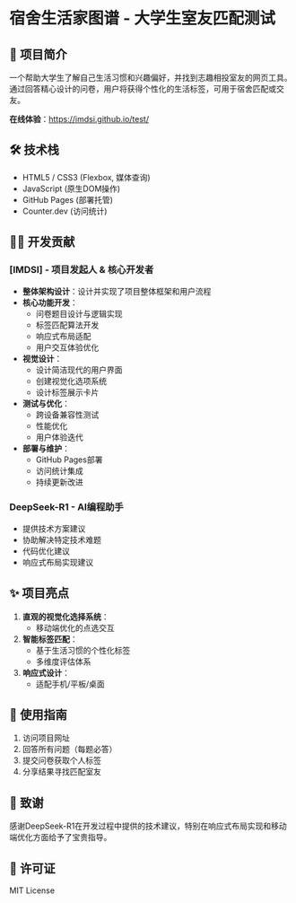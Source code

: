 # 宿舍生活家图谱 - 大学生室友匹配测试

## 📝 项目简介
一个帮助大学生了解自己生活习惯和兴趣偏好，并找到志趣相投室友的网页工具。通过回答精心设计的问卷，用户将获得个性化的生活标签，可用于宿舍匹配或交友。

**在线体验**：https://imdsi.github.io/test/

## 🛠️ 技术栈
- HTML5 / CSS3 (Flexbox, 媒体查询)
- JavaScript (原生DOM操作)
- GitHub Pages (部署托管)
- Counter.dev (访问统计)

## 👨‍💻 开发贡献

### [IMDSI] - 项目发起人 & 核心开发者
- **整体架构设计**：设计并实现了项目整体框架和用户流程
- **核心功能开发**：
  - 问卷题目设计与逻辑实现
  - 标签匹配算法开发
  - 响应式布局适配
  - 用户交互体验优化
- **视觉设计**：
  - 设计简洁现代的用户界面
  - 创建视觉化选项系统
  - 设计标签展示卡片
- **测试与优化**：
  - 跨设备兼容性测试
  - 性能优化
  - 用户体验迭代
- **部署与维护**：
  - GitHub Pages部署
  - 访问统计集成
  - 持续更新改进

### DeepSeek-R1 - AI编程助手
- 提供技术方案建议
- 协助解决特定技术难题
- 代码优化建议
- 响应式布局实现建议

## ✨ 项目亮点
1. **直观的视觉化选择系统**：
   - 移动端优化的点选交互
2. **智能标签匹配**：
   - 基于生活习惯的个性化标签
   - 多维度评估体系
3. **响应式设计**：
   - 适配手机/平板/桌面

## 🚀 使用指南
1. 访问项目网址
2. 回答所有问题（每题必答）
3. 提交问卷获取个人标签
4. 分享结果寻找匹配室友

## 🙏 致谢
感谢DeepSeek-R1在开发过程中提供的技术建议，特别在响应式布局实现和移动端优化方面给予了宝贵指导。

## 📜 许可证
MIT License
